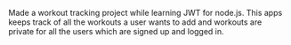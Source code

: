 Made a workout tracking project while learning JWT for node.js.
This apps keeps track of all the workouts a user wants to add and workouts are private for all the users which are signed up and logged in.
